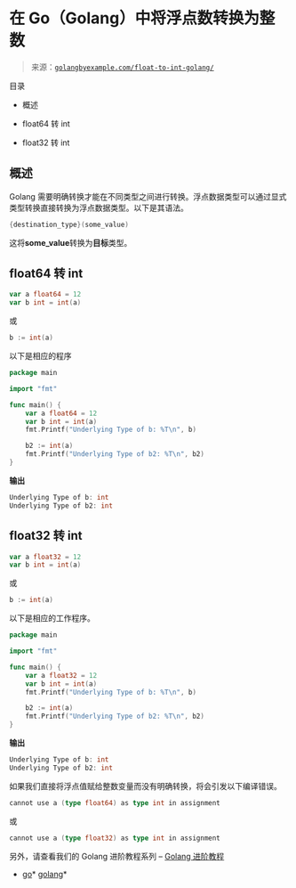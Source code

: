 <!--yml

类别：未分类

日期：2024-10-13 06:34:54

-->

# 在 Go（Golang）中将浮点数转换为整数

> 来源：[`golangbyexample.com/float-to-int-golang/`](https://golangbyexample.com/float-to-int-golang/)

目录

+   概述

+   float64 转 int

+   float32 转 int

## **概述**

Golang 需要明确转换才能在不同类型之间进行转换。浮点数据类型可以通过显式类型转换直接转换为浮点数据类型。以下是其语法。

```go
{destination_type}(some_value) 
```

这将**some_value**转换为**目标**类型。

## **float64 转 int**

```go
var a float64 = 12
var b int = int(a)
```

或

```go
b := int(a)
```

以下是相应的程序

```go
package main

import "fmt"

func main() {
    var a float64 = 12
    var b int = int(a)
    fmt.Printf("Underlying Type of b: %T\n", b)

    b2 := int(a)
    fmt.Printf("Underlying Type of b2: %T\n", b2)
}
```

**输出**

```go
Underlying Type of b: int
Underlying Type of b2: int
```

## **float32 转 int**

```go
var a float32 = 12
var b int = int(a)
```

或

```go
b := int(a)
```

以下是相应的工作程序。

```go
package main

import "fmt"

func main() {
    var a float32 = 12
    var b int = int(a)
    fmt.Printf("Underlying Type of b: %T\n", b)

    b2 := int(a)
    fmt.Printf("Underlying Type of b2: %T\n", b2)
}
```

**输出**

```go
Underlying Type of b: int
Underlying Type of b2: int
```

如果我们直接将浮点值赋给整数变量而没有明确转换，将会引发以下编译错误。

```go
cannot use a (type float64) as type int in assignment
```

或

```go
cannot use a (type float32) as type int in assignment
```

另外，请查看我们的 Golang 进阶教程系列 – [Golang 进阶教程](https://golangbyexample.com/golang-comprehensive-tutorial/)

+   [go](https://golangbyexample.com/tag/go/)*   [golang](https://golangbyexample.com/tag/golang/)*
